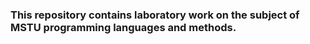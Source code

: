 ### This repository contains laboratory work on the subject of MSTU programming languages and methods.

